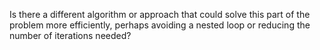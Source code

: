 Is there a different algorithm or approach that could solve this part of the problem more efficiently, perhaps avoiding a nested loop or reducing the number of iterations needed? 